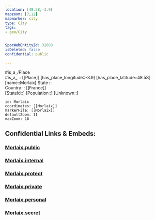 ```yaml
---
location: [48.58,-3.9] 
mapzoom: [7,12] 
mapmarker: city 
type: City
tags:
- geo/City


SpocWebEntityId: 32600
isDeleted: false
confidential: public

---
```

#is_a_/Place  
#is_a_ :: [[Place]] 
[has_place_longitude::-3.9] 
[has_place_latitude::48.58] 
[name::Morlaix] 
State ::  
Country :: [[France]]  
[StateId::] 
[Population::] 
[Unknown::] 


```leaflet
id: Morlaix
coordinates: [[Morlaix]] 
markerFile: [[Morlaix]] 
defaultZoom: 11 
maxZoom: 18
```


## Confidential Links & Embeds: 

### [Morlaix.public](/_public/\Earth\Continent\Europe\Europe~West\France\regions~France\Bretagne\departments~Bretagne\Finistère\communes~Finistère\Morlaix\cities~MorlaixMorlaix.public.md) 

### [Morlaix.internal](/_internal/\Earth\Continent\Europe\Europe~West\France\regions~France\Bretagne\departments~Bretagne\Finistère\communes~Finistère\Morlaix\cities~MorlaixMorlaix.internal.md) 

### [Morlaix.protect](/_protect/\Earth\Continent\Europe\Europe~West\France\regions~France\Bretagne\departments~Bretagne\Finistère\communes~Finistère\Morlaix\cities~MorlaixMorlaix.protect.md) 

### [Morlaix.private](/_private/\Earth\Continent\Europe\Europe~West\France\regions~France\Bretagne\departments~Bretagne\Finistère\communes~Finistère\Morlaix\cities~MorlaixMorlaix.private.md) 

### [Morlaix.personal](/_personal/\Earth\Continent\Europe\Europe~West\France\regions~France\Bretagne\departments~Bretagne\Finistère\communes~Finistère\Morlaix\cities~MorlaixMorlaix.personal.md) 

### [Morlaix.secret](/_secret/\Earth\Continent\Europe\Europe~West\France\regions~France\Bretagne\departments~Bretagne\Finistère\communes~Finistère\Morlaix\cities~MorlaixMorlaix.secret.md)


